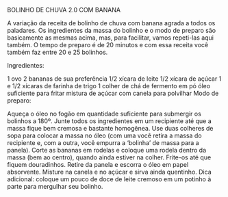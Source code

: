 BOLINHO DE CHUVA 2.0 COM BANANA

A variação da receita de bolinho de chuva com banana agrada a todos os paladares. Os ingredientes da massa do bolinho e o modo de preparo são basicamente as mesmas acima, mas, para facilitar, vamos repeti-las aqui também. O tempo de preparo é de 20 minutos e com essa receita você também faz entre 20 e 25 bolinhos.

Ingredientes:

1 ovo
2 bananas de sua preferência
1/2 xícara de leite
1/2 xícara de açúcar
1 e 1/2 xícaras de farinha de trigo
1 colher de chá de fermento em pó
óleo suficiente para fritar
mistura de açúcar com canela para polvilhar
Modo de preparo:

Aqueça o óleo no fogão em quantidade suficiente para submergir os bolinhos a 180º.
Junte todos os ingredientes em um recipiente até que a massa fique bem cremosa e bastante homogênea.
Use duas colheres de sopa para colocar a massa no óleo (com uma você retira a massa do recipiente e, com a outra, você empurra a ‘bolinha’ de massa para a panela).
Corte as bananas em rodelas e coloque uma rodela dentro da massa (bem ao centro), quando ainda estiver na colher.
Frite-os até que fiquem douradinhos.
Retire da panela e escorra o óleo em papel absorvente.
Misture na canela e no açúcar e sirva ainda quentinho.
Dica adicional: coloque um pouco de doce de leite cremoso em um potinho à parte para mergulhar seu bolinho.
